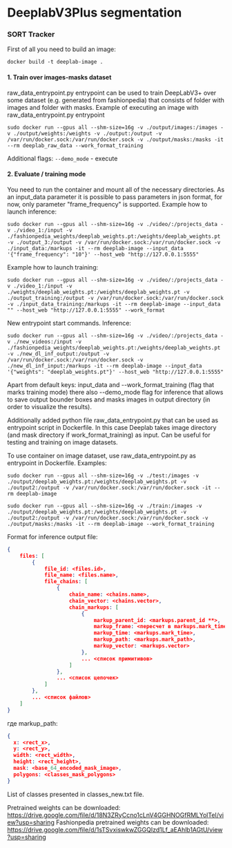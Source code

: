 # DeeplabV3Plus segmentation

### **SORT Tracker**

First of all you need to build an image:
```
docker build -t deeplab-image .
```

#### 1. Train over images-masks dataset
raw_data_entrypoint.py entrypoint can be used to train DeepLabV3+ over some dataset (e.g. generated from fashionpedia) that consists of folder with images and folder with masks.
Example of executing an image with raw_data_entrypoint.py entrypoint
```
sudo docker run --gpus all --shm-size=16g -v ./output/images:/images -v ./output/weights:/weights -v ./output:/output -v /var/run/docker.sock:/var/run/docker.sock -v ./output/masks:/masks -it --rm deeplab_raw_data --work_format_training
```
Additional flags:
`--demo_mode` - execute 
#### 2. Evaluate / training mode

You need to run the container and mount all of the necessary directories. As an input_data parameter it is possible to pass parameters in json format, 
for now, only parameter "frame_frequency" is supported. Example how to launch inference:
```
sudo docker run --gpus all --shm-size=16g -v ./video/:/projects_data -v ./video_1:/input -v ./fashionpedia_weights/deeplab_weights.pt:/weights/deeplab_weights.pt -v ./output_3:/output -v /var/run/docker.sock:/var/run/docker.sock -v ./input_data:/markups -it --rm deeplab-image --input_data '{"frame_frequency": "10"}' --host_web "http://127.0.0.1:5555"
```
Example how to launch training:
```
sudo docker run --gpus all --shm-size=16g -v ./video/:/projects_data -v ./video_1:/input -v ./weights/deeplab_weights.pt:/weights/deeplab_weights.pt -v ./output_training:/output -v /var/run/docker.sock:/var/run/docker.sock -v ./input_data_training:/markups -it --rm deeplab-image --input_data "" --host_web "http://127.0.0.1:5555" --work_format
```
New entrypoint start commands. Inference:
```
sudo docker run --gpus all --shm-size=16g -v ./video/:/projects_data -v ./new_videos:/input -v ./fashionpedia_weights/deeplab_weights.pt:/weights/deeplab_weights.pt -v ./new_dl_inf_output:/output -v /var/run/docker.sock:/var/run/docker.sock -v ./new_dl_inf_input:/markups -it --rm deeplab-image --input_data '{"weights": "deeplab_weights.pt"}' --host_web "http://127.0.0.1:5555"
```

Apart from default keys: input_data and --work_format_training (flag that marks training mode)
there also --demo_mode flag for inference that allows to save output bounder boxes and masks images in output
directory (in order to visualize the results). 

Additionally added python file raw_data_entrypoint.py that can be used as entrypoint script in Dockerfile. In this case Deeplab takes image directory (and mask directory if
work_format_training) as input. Can be useful for testing and training on image datasets.

To use container on image dataset, use raw_data_entrypoint.py as entrypoint in Dockerfile. Examples:

```
sudo docker run --gpus all --shm-size=16g -v ./test:/images -v ./output/deeplab_weights.pt:/weights/deeplab_weights.pt -v ./output2:/output -v /var/run/docker.sock:/var/run/docker.sock -it --rm deeplab-image 
```
```
sudo docker run --gpus all --shm-size=16g -v ./train:/images -v ./output/deeplab_weights.pt:/weights/deeplab_weights.pt -v ./output2:/output -v /var/run/docker.sock:/var/run/docker.sock -v ./output/masks:/masks -it --rm deeplab-image --work_format_training
```

Format for inference output file:
```json
{
	files: [
		{
			file_id: <files.id>,		
			file_name: <files.name>,
			file_chains: [
				{
					chain_name: <chains.name>,
					chain_vector: <chains.vector>,
					chain_markups: [
						{
							markup_parent_id: <markups.parent_id **>,
							markup_frame: <пересчет в markups.mark_time ***>,
							markup_time: <markups.mark_time>,
							markup_path: <markups.mark_path>,
							markup_vector: <markups.vector>
						},
						... <список примитивов>
					]
				},
				... <список цепочек>
			]
		},
		... <список файлов>
	]
}
```
где markup_path:

```json
{
  x: <rect_x>,
  y: <rect_y>,
  width: <rect_width>,
  height: <rect_height>,
  mask: <base_64_encoded_mask_image>,
  polygons: <classes_mask_polygons>
}
```
List of classes presented in classes_new.txt file.

Pretrained weights can be downloaded: https://drive.google.com/file/d/18N3ZRyCcno1cLnV4GGHNOGfRMLYolTeI/view?usp=sharing
Fashionpedia pretrained weights can be downloaded: https://drive.google.com/file/d/1sTSvxiswkwZGGQIzd1Lf_aEAhlb1AGtU/view?usp=sharing
